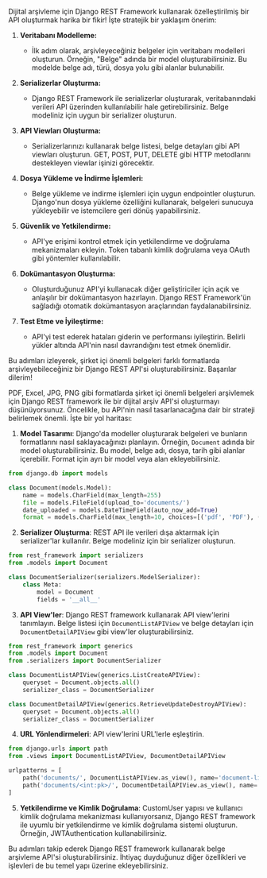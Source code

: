 Dijital arşivleme için Django REST Framework kullanarak özelleştirilmiş bir API oluşturmak harika bir fikir! İşte stratejik bir yaklaşım önerim:

1. **Veritabanı Modelleme:**
   - İlk adım olarak, arşivleyeceğiniz belgeler için veritabanı modelleri oluşturun. Örneğin, "Belge" adında bir model oluşturabilirsiniz. Bu modelde belge adı, türü, dosya yolu gibi alanlar bulunabilir.

2. **Serializerlar Oluşturma:**
   - Django REST Framework ile serializerlar oluşturarak, veritabanındaki verileri API üzerinden kullanılabilir hale getirebilirsiniz. Belge modeliniz için uygun bir serializer oluşturun.

3. **API Viewları Oluşturma:**
   - Serializerlarınızı kullanarak belge listesi, belge detayları gibi API viewları oluşturun. GET, POST, PUT, DELETE gibi HTTP metodlarını destekleyen viewlar işinizi görecektir.

4. **Dosya Yükleme ve İndirme İşlemleri:**
   - Belge yükleme ve indirme işlemleri için uygun endpointler oluşturun. Django'nun dosya yükleme özelliğini kullanarak, belgeleri sunucuya yükleyebilir ve istemcilere geri dönüş yapabilirsiniz.

5. **Güvenlik ve Yetkilendirme:**
   - API'ye erişimi kontrol etmek için yetkilendirme ve doğrulama mekanizmaları ekleyin. Token tabanlı kimlik doğrulama veya OAuth gibi yöntemler kullanılabilir.

6. **Dokümantasyon Oluşturma:**
   - Oluşturduğunuz API'yi kullanacak diğer geliştiriciler için açık ve anlaşılır bir dokümantasyon hazırlayın. Django REST Framework'ün sağladığı otomatik dokümantasyon araçlarından faydalanabilirsiniz.

7. **Test Etme ve İyileştirme:**
   - API'yi test ederek hataları giderin ve performansı iyileştirin. Belirli yükler altında API'nin nasıl davrandığını test etmek önemlidir.

Bu adımları izleyerek, şirket içi önemli belgeleri farklı formatlarda arşivleyebileceğiniz bir Django REST API'si oluşturabilirsiniz. Başarılar dilerim!

PDF, Excel, JPG, PNG gibi formatlarda şirket içi önemli belgeleri arşivlemek için Django REST framework ile bir dijital arşiv API'si oluşturmayı düşünüyorsunuz. Öncelikle, bu API'nin nasıl tasarlanacağına dair bir strateji belirlemek önemli. İşte bir yol haritası:

1. **Model Tasarımı**: Django'da modeller oluşturarak belgeleri ve bunların formatlarını nasıl saklayacağınızı planlayın. Örneğin, `Document` adında bir model oluşturabilirsiniz. Bu model, belge adı, dosya, tarih gibi alanlar içerebilir. Format için ayrı bir model veya alan ekleyebilirsiniz.

```python
from django.db import models

class Document(models.Model):
    name = models.CharField(max_length=255)
    file = models.FileField(upload_to='documents/')
    date_uploaded = models.DateTimeField(auto_now_add=True)
    format = models.CharField(max_length=10, choices=[('pdf', 'PDF'), ('excel', 'Excel'), ('jpg', 'JPG'), ('png', 'PNG')])
```

2. **Serializer Oluşturma**: REST API ile verileri dışa aktarmak için serializer'lar kullanılır. Belge modeliniz için bir serializer oluşturun.

```python
from rest_framework import serializers
from .models import Document

class DocumentSerializer(serializers.ModelSerializer):
    class Meta:
        model = Document
        fields = '__all__'
```

3. **API View'ler**: Django REST framework kullanarak API view'lerini tanımlayın. Belge listesi için `DocumentListAPIView` ve belge detayları için `DocumentDetailAPIView` gibi view'ler oluşturabilirsiniz.

```python
from rest_framework import generics
from .models import Document
from .serializers import DocumentSerializer

class DocumentListAPIView(generics.ListCreateAPIView):
    queryset = Document.objects.all()
    serializer_class = DocumentSerializer

class DocumentDetailAPIView(generics.RetrieveUpdateDestroyAPIView):
    queryset = Document.objects.all()
    serializer_class = DocumentSerializer
```

4. **URL Yönlendirmeleri**: API view'lerini URL'lerle eşleştirin.

```python
from django.urls import path
from .views import DocumentListAPIView, DocumentDetailAPIView

urlpatterns = [
    path('documents/', DocumentListAPIView.as_view(), name='document-list'),
    path('documents/<int:pk>/', DocumentDetailAPIView.as_view(), name='document-detail'),
]
```

5. **Yetkilendirme ve Kimlik Doğrulama**: CustomUser yapısı ve kullanıcı kimlik doğrulama mekanizması kullanıyorsanız, Django REST framework ile uyumlu bir yetkilendirme ve kimlik doğrulama sistemi oluşturun. Örneğin, JWTAuthentication kullanabilirsiniz.

Bu adımları takip ederek Django REST framework kullanarak belge arşivleme API'si oluşturabilirsiniz. İhtiyaç duyduğunuz diğer özellikleri ve işlevleri de bu temel yapı üzerine ekleyebilirsiniz.
